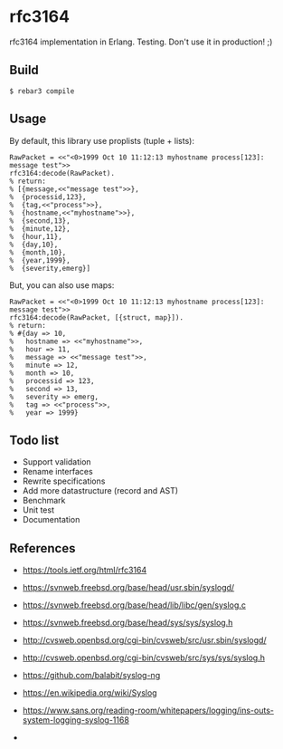 # rfc3164

rfc3164 implementation in Erlang. Testing. Don't use it in production! ;)

## Build

    $ rebar3 compile

## Usage

By default, this library use proplists (tuple + lists):

    RawPacket = <<"<0>1999 Oct 10 11:12:13 myhostname process[123]: message test">>
    rfc3164:decode(RawPacket).
    % return:
    % [{message,<<"message test">>},
    %  {processid,123},
    %  {tag,<<"process">>},
    %  {hostname,<<"myhostname">>},
    %  {second,13},
    %  {minute,12},
    %  {hour,11},
    %  {day,10},
    %  {month,10},
    %  {year,1999},
    %  {severity,emerg}]

But, you can also use maps:

    RawPacket = <<"<0>1999 Oct 10 11:12:13 myhostname process[123]: message test">>
    rfc3164:decode(RawPacket, [{struct, map}]).
    % return:
    % #{day => 10,
    %   hostname => <<"myhostname">>,
    %   hour => 11,
    %   message => <<"message test">>,
    %   minute => 12,
    %   month => 10,
    %   processid => 123,
    %   second => 13,
    %   severity => emerg,
    %   tag => <<"process">>,
    %   year => 1999} 

## Todo list

 * Support validation
 * Rename interfaces
 * Rewrite specifications
 * Add more datastructure (record and AST)
 * Benchmark
 * Unit test
 * Documentation

## References

 * https://tools.ietf.org/html/rfc3164

 * https://svnweb.freebsd.org/base/head/usr.sbin/syslogd/
 * https://svnweb.freebsd.org/base/head/lib/libc/gen/syslog.c
 * https://svnweb.freebsd.org/base/head/sys/sys/syslog.h

 * http://cvsweb.openbsd.org/cgi-bin/cvsweb/src/usr.sbin/syslogd/
 * http://cvsweb.openbsd.org/cgi-bin/cvsweb/src/sys/sys/syslog.h

 * https://github.com/balabit/syslog-ng

 * https://en.wikipedia.org/wiki/Syslog
 * https://www.sans.org/reading-room/whitepapers/logging/ins-outs-system-logging-syslog-1168
 * 
